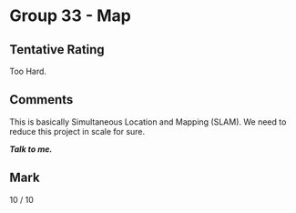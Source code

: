 # Group 33 - Map

## Tentative Rating
Too Hard.

## Comments
This is basically Simultaneous Location and Mapping (SLAM). We need to reduce this project in scale for sure.

***Talk to me.***

## Mark
10 / 10